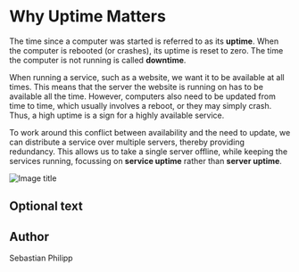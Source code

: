 <!-- BEGIN TITLE -->
# Why Uptime Matters
<!-- END TITLE -->

<!-- BEGIN BODY -->
The time since a computer was started is referred to as its
**uptime**.  When the computer is rebooted (or crashes), its uptime is
reset to zero.  The time the computer is not running is called
**downtime**.

When running a service, such as a website, we want it to be available
at all times.  This means that the server the website is running on
has to be available all the time.  However, computers also need to be
updated from time to time, which usually involves a reboot, or they
may simply crash.  Thus, a high uptime is a sign for a highly
available service.

To work around this conflict between availability and the need to
update, we can distribute a service over multiple servers, thereby
providing redundancy.  This allows us to take a single server offline,
while keeping the services running, focussing on **service uptime**
rather than **server uptime**.
<!-- END BODY -->


![Image title](../images/image-1xx-why-uptime-matters.svg)


## Optional text
<!-- BEGIN OPTIONAL -->

<!-- END OPTIONAL -->



## Author
<!-- BEGIN AUTHOR -->
Sebastian Philipp
<!-- END AUTHOR -->
